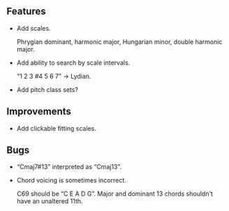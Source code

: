 ## Features

* Add scales.

    Phrygian dominant, harmonic major, Hungarian minor, double harmonic major.

* Add ability to search by scale intervals.

    “1 2 3 #4 5 6 7” → Lydian.

* Add pitch class sets?

## Improvements

* Add clickable fitting scales.

## Bugs

* “Cmaj7#13” interpreted as “Cmaj13”.

* Chord voicing is sometimes incorrect.

    C69 should be “C E A D G”. Major and dominant 13 chords shouldn't have an unaltered 11th.
